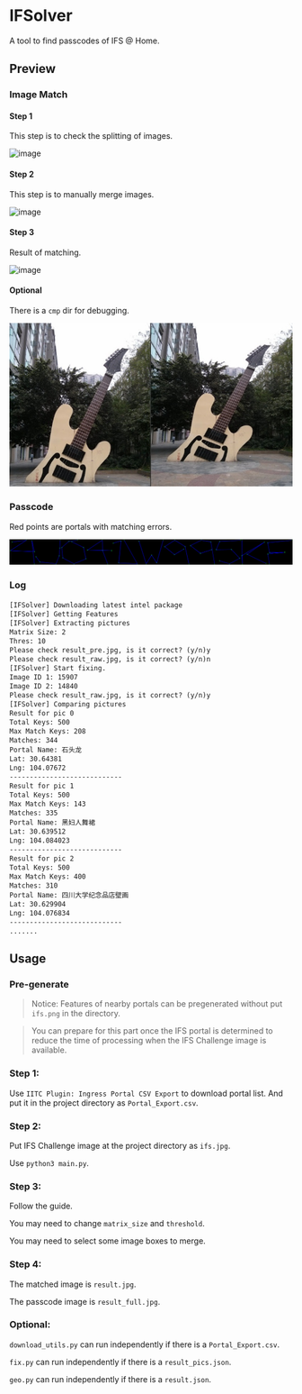 # IFSolver

A tool to find passcodes of IFS @ Home.

## Preview

### Image Match

#### Step 1

This step is to check the splitting of images.

![image](/doc/result_pre.jpg)

#### Step 2

This step is to manually merge images.

![image](/doc/result_raw.jpg)

#### Step 3

Result of matching.

![image](/doc/result.jpg)

#### Optional

There is a `cmp` dir for debugging.

![image](/doc/cmp.jpg)

### Passcode

Red points are portals with matching errors.

![image](/doc/result_full.jpg)

### Log

```
[IFSolver] Downloading latest intel package
[IFSolver] Getting Features
[IFSolver] Extracting pictures
Matrix Size: 2
Thres: 10
Please check result_pre.jpg, is it correct? (y/n)y
Please check result_raw.jpg, is it correct? (y/n)n
[IFSolver] Start fixing.
Image ID 1: 15907 
Image ID 2: 14840
Please check result_raw.jpg, is it correct? (y/n)y
[IFSolver] Comparing pictures
Result for pic 0
Total Keys: 500
Max Match Keys: 208
Matches: 344
Portal Name: 石头龙
Lat: 30.64381
Lng: 104.07672
----------------------------
Result for pic 1
Total Keys: 500
Max Match Keys: 143
Matches: 335
Portal Name: 黑妇人舞裙
Lat: 30.639512
Lng: 104.084023
----------------------------
Result for pic 2
Total Keys: 500
Max Match Keys: 400
Matches: 310
Portal Name: 四川大学纪念品店壁画
Lat: 30.629904
Lng: 104.076834
----------------------------
.......
```

## Usage

### Pre-generate

> Notice: Features of nearby portals can be pregenerated without put `ifs.png` in the directory. 

> You can prepare for this part once the IFS portal is determined to reduce the time of processing when the IFS Challenge image is available.

### Step 1:

Use `IITC Plugin: Ingress Portal CSV Export` to download portal list. And put it in the project directory as `Portal_Export.csv`.

### Step 2:

Put IFS Challenge image at the project directory as `ifs.jpg`.

Use `python3 main.py`.

### Step 3:

Follow the guide.

You may need to change `matrix_size` and `threshold`.

You may need to select some image boxes to merge.

### Step 4:

The matched image is `result.jpg`.

The passcode image is `result_full.jpg`. 

### Optional:

`download_utils.py` can run independently if there is a `Portal_Export.csv`.

`fix.py` can run independently if there is a `result_pics.json`.

`geo.py` can run independently if there is a `result.json`.
